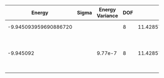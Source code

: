 | Energy                | Sigma | Energy Variance | DOF | Einf              | Method                                                      | Reference |
|-----------------------|-------|-----------------|-----|-------------------|-------------------------------------------------------------|-----------|
| -9.945093959690886720 |       |                 | 8   | 11.42857142857143 | Exact diagonalization                                       | [code](https://github.com/varbench/methods/blob/main/scripts/Hubbard/chain_14_P_4_10/ed_netket.sh) |
| -9.945092             |       | 9.77e-7         | 8   | 11.42857142857143 | DMRG (MaxBondDim ~1500, Extrap Eng = -9.9450941 +/- 2.9e-7) | [code](https://github.com/varbench/methods/blob/main/programs/dmrg_itensors_hubbard/Hubbard/chain_14_P_4_10.jl) |
